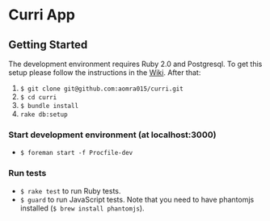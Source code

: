 # Curri App

## Getting Started
The development environment requires Ruby 2.0 and Postgresql. To get this setup please follow the instructions in the [Wiki](https://github.com/aomra015/curri/wiki). After that:

1. `$ git clone git@github.com:aomra015/curri.git`
2. `$ cd curri`
3. `$ bundle install`
4. `rake db:setup`

### Start development environment (at localhost:3000)
- `$ foreman start -f Procfile-dev`

### Run tests
- `$ rake test` to run Ruby tests.
- `$ guard` to run JavaScript tests. Note that you need to have phantomjs installed (`$ brew install phantomjs`).
